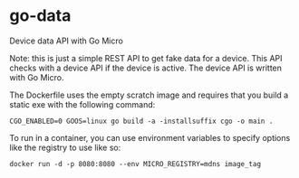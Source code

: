 # go-data
Device data API with Go Micro

Note: this is just a simple REST API to get fake data for a device. This API checks with a device API if the device is active. The device API is written with Go Micro.

The Dockerfile uses the empty scratch image and requires that you build a static exe with the following command:

`CGO_ENABLED=0 GOOS=linux go build -a -installsuffix cgo -o main .`

To run in a container, you can use environment variables to specify options like the registry to use like so:

`docker run -d -p 8080:8080 --env MICRO_REGISTRY=mdns image_tag`

